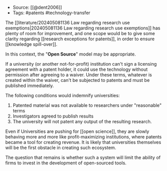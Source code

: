 
- Source: [[@dent2006]]
- Tags: #patents #technology-transfer 

The [[literature/202405081136 Law regarding research use exemptions|202405081136 Law regarding research use exemptions]] has plenty of room for improvement, and one scope would be to give some clarity regarding [[research exceptions for patents]], in order to ensure [[knowledge spill-over]]. 

In this context, the "**Open Source**" model may be appropriate. 

If a university (or another not-for-profit) institution can't sign a licensing agreement with a patent holder, it could use the technology without permission after agreeing to a waiver. Under these terms, whatever is created within the waiver, can't be subjected to patents and must be published immediately. 

The following conditions would indemnify universities: 

1. Patented material was not available to researchers under "reasonable" terms
2. Investigators agreed to publish results
3. The university will not patent any output of the resulting research. 

Even if Universities are pushing for [[open science]], they are slowly behaving more and more like profit-maximizing institutions, where patents became a tool for creating revenue. It is likely that universities themselves will be the first obstacle in creating such ecosystem. 

The question that remains is whether such a system will limit the ability of firms to invest in the development of open-sourced tools. 